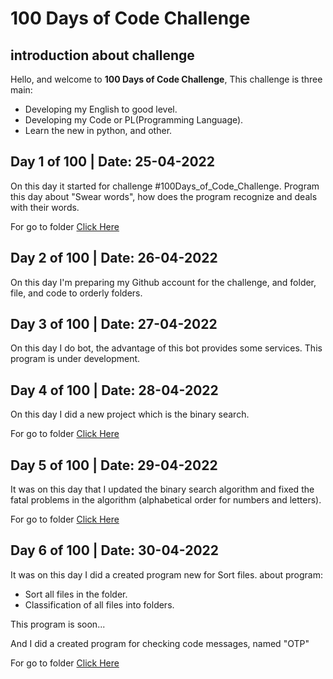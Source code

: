 # 100 Days of Code Challenge

## introduction about challenge

Hello, and welcome to **100 Days of Code Challenge**, This challenge is three main:

* Developing my English to good level.
* Developing my Code or PL(Programming Language).
* Learn the new in python, and other.


## Day 1 of 100 | **Date: 25-04-2022**
On this day it started for challenge #100Days_of_Code_Challenge.
Program this day about "Swear words", how does the program recognize and deals with their words.

For go to folder [Click Here](https://github.com/oaokm/100-Days-of-Code-Challenge/tree/main/Python/Sweat_Words)


## Day 2 of 100 | **Date: 26-04-2022**
On this day I'm preparing my Github account for the challenge, and folder, file, and code to orderly folders.


## Day 3 of 100 | **Date: 27-04-2022**
On this day I do bot, the advantage of this bot provides some services.
This program is under development.

## Day 4 of 100 | **Date: 28-04-2022**
On this day I did a new project which is the binary search.

For go to folder [Click Here](https://github.com/oaokm/100-Days-of-Code-Challenge/tree/main/Python/Algorithms/Binary%20Search%20Algorithm)


## Day 5 of 100 | **Date: 29-04-2022**
It was on this day that I updated the binary search algorithm and fixed the fatal problems in the algorithm (alphabetical order for numbers and letters).

For go to folder [Click Here](https://github.com/oaokm/100-Days-of-Code-Challenge/tree/main/Python/Algorithms/Binary%20Search%20Algorithm)


## Day 6 of 100 | **Date: 30-04-2022**
It was on this day I did a created program new for Sort files.
about program:
* Sort all files in the folder.
* Classification of all files into folders.

This program is soon...

And I did a created program for checking code messages, named "OTP"

For go to folder [Click Here](https://github.com/oaokm/100-Days-of-Code-Challenge/tree/main/Python/Algorithms/OTP)
